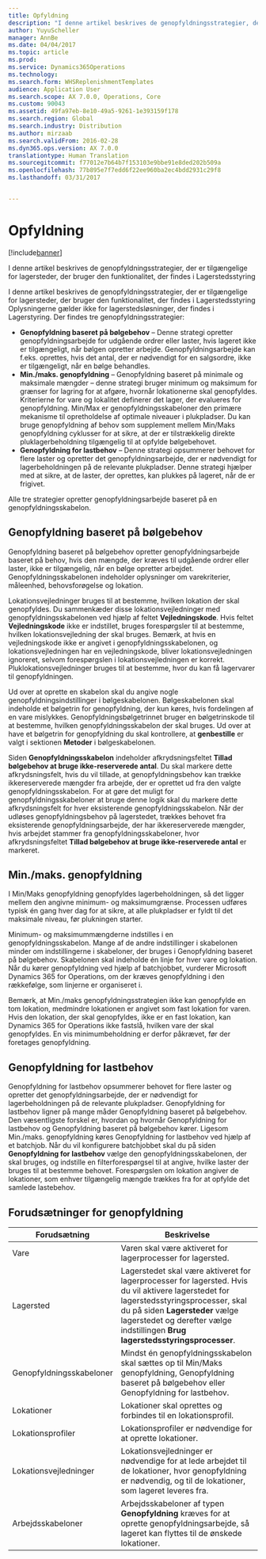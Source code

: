 ```yaml
---
title: Opfyldning
description: "I denne artikel beskrives de genopfyldningsstrategier, der er tilgængelige for lagersteder, der bruger den funktionalitet, der findes i Lagerstedsstyring"
author: YuyuScheller
manager: AnnBe
ms.date: 04/04/2017
ms.topic: article
ms.prod: 
ms.service: Dynamics365Operations
ms.technology: 
ms.search.form: WHSReplenishmentTemplates
audience: Application User
ms.search.scope: AX 7.0.0, Operations, Core
ms.custom: 90043
ms.assetid: 49fa97eb-8e10-49a5-9261-1e393159f178
ms.search.region: Global
ms.search.industry: Distribution
ms.author: mirzaab
ms.search.validFrom: 2016-02-28
ms.dyn365.ops.version: AX 7.0.0
translationtype: Human Translation
ms.sourcegitcommit: f77012e7b64b7f153103e9bbe91e8ded202b509a
ms.openlocfilehash: 77b895e7f7edd6f22ee960ba2ec4bdd2931c29f8
ms.lasthandoff: 03/31/2017


---
```


# <a name="replenishment"></a>Opfyldning

[!include[banner](../includes/banner.md)]


I denne artikel beskrives de genopfyldningsstrategier, der er tilgængelige for lagersteder, der bruger den funktionalitet, der findes i Lagerstedsstyring

I denne artikel beskrives de genopfyldningsstrategier, der er tilgængelige for lagersteder, der bruger den funktionalitet, der findes i Lagerstedsstyring Oplysningerne gælder ikke for lagerstedsløsninger, der findes i Lagerstyring. Der findes tre genopfyldningsstrategier:

-   **Genopfyldning baseret på bølgebehov** – Denne strategi opretter genopfyldningsarbejde for udgående ordrer eller laster, hvis lageret ikke er tilgængeligt, når bølgen opretter arbejde. Genopfyldningsarbejde kan f.eks. oprettes, hvis det antal, der er nødvendigt for en salgsordre, ikke er tilgængeligt, når en bølge behandles.
-   **Min./maks. genopfyldning** – Genopfyldning baseret på minimale og maksimale mængder – denne strategi bruger minimum og maksimum for grænser for lagring for at afgøre, hvornår lokationerne skal genopfyldes. Kriterierne for vare og lokalitet definerer det lager, der evalueres for genopfyldning. Min/Max er genopfyldningsskabeloner den primære mekanisme til opretholdelse af optimale niveauer i plukpladser. Du kan bruge genopfyldning af behov som supplement mellem Min/Maks genopfyldning cyklusser for at sikre, at der er tilstrækkelig direkte pluklagerbeholdning tilgængelig til at opfylde bølgebehovet.
-   **Genopfyldning for lastbehov** – Denne strategi opsummerer behovet for flere laster og opretter det genopfyldningsarbejde, der er nødvendigt for lagerbeholdningen på de relevante plukpladser. Denne strategi hjælper med at sikre, at de laster, der oprettes, kan plukkes på lageret, når de er frigivet.

Alle tre strategier opretter genopfyldningsarbejde baseret på en genopfyldningsskabelon.

## <a name="wave-demand-replenishment"></a>Genopfyldning baseret på bølgebehov
Genopfyldning baseret på bølgebehov opretter genopfyldningsarbejde baseret på behov, hvis den mængde, der kræves til udgående ordrer eller laster, ikke er tilgængelig, når en bølge opretter arbejdet. Genopfyldningsskabelonen indeholder oplysninger om varekriterier, måleenhed, behovsforøgelse og lokation. 

Lokationsvejledninger bruges til at bestemme, hvilken lokation der skal genopfyldes. Du sammenkæder disse lokationsvejledninger med genopfyldningsskabelonen ved hjælp af feltet **Vejledningskode**. Hvis feltet **Vejledningskode** ikke er indstillet, bruges forespørgsler til at bestemme, hvilken lokationsvejledning der skal bruges. Bemærk, at hvis en vejledningskode ikke er angivet i genopfyldningsskabelonen, og lokationsvejledningen har en vejledningskode, bliver lokationsvejledningen ignoreret, selvom forespørgslen i lokationsvejledningen er korrekt. Pluklokationsvejledninger bruges til at bestemme, hvor du kan få lagervarer til genopfyldningen. 

Ud over at oprette en skabelon skal du angive nogle genopfyldningsindstillinger i bølgeskabelonen. Bølgeskabelonen skal indeholde et bølgetrin for genopfyldning, der kun køres, hvis fordelingen af en vare mislykkes. Genopfyldningsbølgetrinnet bruger en bølgetrinskode til at bestemme, hvilken genopfyldningsskabelon der skal bruges. Ud over at have et bølgetrin for genopfyldning du skal kontrollere, at **genbestille** er valgt i sektionen **Metoder** i bølgeskabelonen. 

Siden **Genopfyldningsskabelon** indeholder afkrydsningsfeltet **Tillad bølgebehov at bruge ikke-reserverede antal**. Du skal markere dette afkrydsningsfelt, hvis du vil tillade, at genopfyldningsbehov kan trække ikkereserverede mængder fra arbejde, der er oprettet ud fra den valgte genopfyldningsskabelon. For at gøre det muligt for genopfyldningsskabeloner at bruge denne logik skal du markere dette afkrydsningsfelt for hver eksisterende genopfyldningsskabelon. Når der udløses genopfyldningsbehov på lagerstedet, trækkes behovet fra eksisterende genopfyldningsarbejde, der har ikkereserverede mængder, hvis arbejdet stammer fra genopfyldningsskabeloner, hvor afkrydsningsfeltet **Tillad bølgebehov at bruge ikke-reserverede antal** er markeret.

## <a name="minmax-replenishment"></a>Min./maks. genopfyldning
I Min/Maks genopfyldning genopfyldes lagerbeholdningen, så det ligger mellem den angivne minimum- og maksimumgrænse. Processen udføres typisk én gang hver dag for at sikre, at alle plukpladser er fyldt til det maksimale niveau, før plukningen starter. 

Minimum- og maksimummængderne indstilles i en genopfyldningsskabelon. Mange af de andre indstillinger i skabelonen minder om indstillingerne i skabeloner, der bruges i Genopfyldning baseret på bølgebehov. Skabelonen skal indeholde én linje for hver vare og lokation. Når du kører genopfyldning ved hjælp af batchjobbet, vurderer Microsoft Dynamics 365 for Operations, om der kræves genopfyldning i den rækkefølge, som linjerne er organiseret i. 

Bemærk, at Min./maks genopfyldningsstrategien ikke kan genopfylde en tom lokation, medmindre lokationen er angivet som fast lokation for varen. Hvis den lokation, der skal genopfyldes, ikke er en fast lokation, kan Dynamics 365 for Operations ikke fastslå, hvilken vare der skal genopfyldes. En vis minimumbeholdning er derfor påkrævet, før der foretages genopfyldning.

## <a name="load-demand-replenishment"></a>Genopfyldning for lastbehov
Genopfyldning for lastbehov opsummerer behovet for flere laster og opretter det genopfyldningsarbejde, der er nødvendigt for lagerbeholdningen på de relevante plukpladser. Genopfyldning for lastbehov ligner på mange måder Genopfyldning baseret på bølgebehov. Den væsentligste forskel er, hvordan og hvornår Genopfyldning for lastbehov og Genopfyldning baseret på bølgebehov kører. Ligesom Min./maks. genopfyldning køres Genopfyldning for lastbehov ved hjælp af et batchjob. Når du vil konfigurere batchjobbet skal du på siden **Genopfyldning for lastbehov** vælge den genopfyldningsskabelonen, der skal bruges, og indstille en filterforespørgsel til at angive, hvilke laster der bruges til at bestemme behovet. Forespørgslen om lokation angiver de lokationer, som enhver tilgængelig mængde trækkes fra for at opfylde det samlede lastebehov.

## <a name="replenishment-prerequisites"></a>Forudsætninger for genopfyldning
| Forudsætning            | Beskrivelse                                                                                                                                                                                                                                        |
|-------------------------|----------------------------------------------------------------------------------------------------------------------------------------------------------------------------------------------------------------------------------------------------|
| Vare                    | Varen skal være aktiveret for lagerprocesser for lagersted.                                                                                                                                                                                       |
| Lagersted               | Lagerstedet skal være aktiveret for lagerprocesser for lagersted. Hvis du vil aktivere lagerstedet for lagerstedsstyringsprocesser, skal du på siden **Lagersteder** vælge lagerstedet og derefter vælge indstillingen **Brug lagerstedsstyringsprocesser**. |
| Genopfyldningsskabeloner | Mindst én genopfyldningsskabelon skal sættes op til Min/Maks genopfyldning, Genopfyldning baseret på bølgebehov eller Genopfyldning for lastbehov.                                                                                                             |
| Lokationer               | Lokationer skal oprettes og forbindes til en lokationsprofil.                                                                                                                                                                                     |
| Lokationsprofiler       | Lokationsprofiler er nødvendige for at oprette lokationer.                                                                                                                                                                                       |
| Lokationsvejledninger     | Lokationsvejledninger er nødvendige for at lede arbejdet til de lokationer, hvor genopfyldning er nødvendig, og til de lokationer, som lageret leveres fra.                                                                                     |
| Arbejdsskabeloner          | Arbejdsskabeloner af typen **Genopfyldning** kræves for at oprette genopfyldningsarbejde, så lageret kan flyttes til de ønskede lokationer.                                                                                           |






